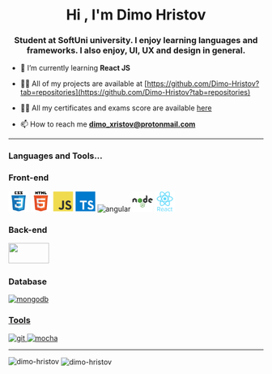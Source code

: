<h1 align="center">Hi , I'm Dimo Hristov</h1>
<h3 align="center">Student at SoftUni university. I enjoy learning languages and frameworks. I also enjoy, UI, UX and design in general.</h3>


- 🌱 I’m currently learning **React JS**

- 👨‍💻 All of my projects are available at [https://github.com/Dimo-Hristov?tab=repositories](https://github.com/Dimo-Hristov?tab=repositories)

- 👨‍💻 All my certificates and exams score are available <a href="https://github.com/Dimo-Hristov/Education-at-SoftUni/tree/main/Certificates"> here </a>

- 📫 How to reach me **dimo_xristov@protonmail.com**

<hr>
<h3 align="left">Languages and Tools...</h3>

<h3 align="left">Front-end</h3>
<p align="left">
 <img src="https://raw.githubusercontent.com/devicons/devicon/master/icons/css3/css3-original-wordmark.svg" alt="css3" width="40" height="40"/>
 <img src="https://raw.githubusercontent.com/devicons/devicon/master/icons/html5/html5-original-wordmark.svg" alt="html5" width="40" height="40"/>
 <img src="https://raw.githubusercontent.com/devicons/devicon/master/icons/javascript/javascript-original.svg" alt="javascript" width="40" height="40"/>
 <img src="https://raw.githubusercontent.com/devicons/devicon/master/icons/typescript/typescript-original.svg" alt="typescript" width="40" height="40"/>
 <img src="https://angular.io/assets/images/logos/angular/angular.svg" alt="angular" width="40" height="40"/> 
 <img src="https://raw.githubusercontent.com/devicons/devicon/master/icons/nodejs/nodejs-original-wordmark.svg" alt="nodejs" width="40" height="40"/>
 <img src="https://raw.githubusercontent.com/devicons/devicon/master/icons/react/react-original-wordmark.svg" alt="react" width="40" height="40"/>
</p>

<h3 align="left">Back-end</h3>
<p align="left">  
 <a href="https://nodejs.org" target="_blank" rel="noreferrer"> <img src="https://images.g2crowd.com/uploads/product/image/social_landscape/social_landscape_f0b606abb6d19089febc9faeeba5bc05/nodejs-development-services.png" width="80" height="40"/> </a> </p>
</p>

<h3 align="left">Database</h3>
<p align="left">  
<a href="https://www.mongodb.com/" target="_blank" rel="noreferrer">
<a href="https://www.mongodb.com/" target="_blank" rel="noreferrer"> <img src="https://w7.pngwing.com/pngs/429/921/png-transparent-mongodb-plain-wordmark-logo-icon.png" alt="mongodb" width="60" height="40"/>




<h3 align="left">Tools</h3>
<p align="left">
 <a href="https://git-scm.com/" target="_blank" rel="noreferrer"> <img src="https://www.vectorlogo.zone/logos/git-scm/git-scm-icon.svg" alt="git" width="40" height="40"/> </a><a href="https://mochajs.org" target="_blank" rel="noreferrer"> <img src="https://www.vectorlogo.zone/logos/mochajs/mochajs-icon.svg" alt="mocha" width="40" height="40"/> </a>
</p>

<hr>
<p><img align="left" src="https://github-readme-stats.vercel.app/api/top-langs?username=dimo-hristov&show_icons=true&locale=en&layout=compact" alt="dimo-hristov" height="200" /></p>

<p>&nbsp;<img align="center" src="https://github-readme-stats.vercel.app/api?username=dimo-hristov&show_icons=true&locale=en" alt="dimo-hristov" height="200" /></p>
